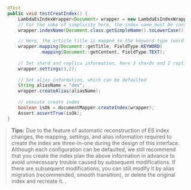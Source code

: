 ```java
    @Test
    public void testCreatIndex() {
        LambdaEsIndexWrapper<Document> wrapper = new LambdaEsIndexWrapper<>();
        // For the sake of simplicity here, the index name must be consistent with the entity class name, with lowercase letters. Later chapters will teach you how to configure and use the index more flexibly
        wrapper.indexName(Document.class.getSimpleName().toLowerCase());

        // Here, the article title is mapped to the keyword type (word segmentation is not supported), and the document content is mapped to the text type (word segmentation query is supported), which can be defaulted
        wrapper.mapping(Document::getTitle, FieldType.KEYWORD)
                .mapping(Document::getContent, FieldType.TEXT);
        
        // Set shard and replica information, here 3 shards and 2 replicas are set, which can be defaulted
        wrapper.settings(3,2);
        
        // Set alias information, which can be defaulted
        String aliasName = "dev";
        wrapper.createAlias(aliasName);
        
        // execute create index
        boolean isOk = documentMapper.createIndex(wrapper);
        Assert.assertTrue(isOk);
    }
```
> **Tips:**
> Due to the feature of automatic reconstruction of ES index changes, the mapping, settings, and alias information required to create the index are three-in-one during the design of this interface. Although each configuration can be defaulted, we still recommend that you create the index plan the above information in advance to avoid unnecessary trouble caused by subsequent modifications. If there are subsequent modifications, you can still modify it by alias migration (recommended, smooth transition), or delete the original index and recreate it. .
> 

